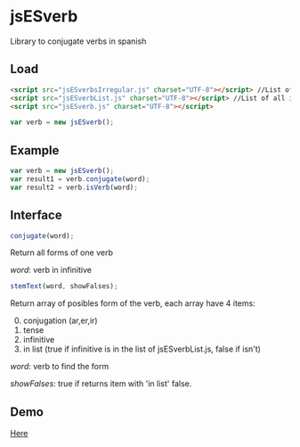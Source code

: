 # jsESverb
Library to conjugate verbs in spanish

## Load

```html
<script src="jsESverbsIrregular.js" charset="UTF-8"></script> //List of irregular forms of verbs
<script src="jsESverbList.js" charset="UTF-8"></script> //List of all infinitives
<script src="jsESverb.js" charset="UTF-8"></script> 
```
```js
var verb = new jsESverb();
```

## Example

```js
var verb = new jsESverb();
var result1 = verb.conjugate(word);
var result2 = verb.isVerb(word);
```

## Interface

```js
conjugate(word);
```
Return all forms of one verb

_word_: verb in infinitive

```js	
stemText(word, showFalses);
```
Return array of posibles form of the verb, each array have 4 items:

0. conjugation (ar,er,ir)
1. tense
2. infinitive
3. in list (true if infinitive is in the list of jsESverbList.js, false if isn't)

_word_: verb to find the form

_showFalses_: true if returns item with 'in list' false.

## Demo

[Here](https://cubiwan.github.io/jsESverb/index.html)
